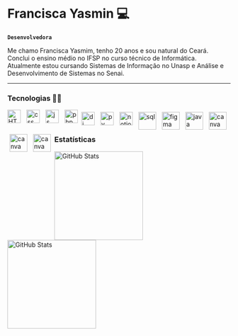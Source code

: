 # Francisca Yasmin 💻

**`Desenvolvedora`**

Me chamo Francisca Yasmim, tenho 20 anos e sou natural do Ceará. Conclui o ensino médio no IFSP no curso técnico de Informática. Atualmente estou cursando Sistemas de Informação no Unasp e Análise e Desenvolvimento de Sistemas no Senai.

----

### Tecnologias 👩‍💻
<img 
    align="left"
    alt="HTML"
    title="HTML" 
    width="30px" 
    style="padding-right: 10px;" 
    src="https://cdn.jsdelivr.net/gh/devicons/devicon@latest/icons/html5/html5-original.svg" 
/>


<img 
    align="left" 
    alt="css"
    title="css" 
    width="30px" 
    style="padding-right: 10px;" 
    src="https://cdn.jsdelivr.net/gh/devicons/devicon@latest/icons/css3/css3-original.svg" 
/>

<img 
    align="left" 
    alt="js"
    title="js" 
    width="30px" 
    style="padding-right: 10px;" 
    src="https://cdn.jsdelivr.net/gh/devicons/devicon@latest/icons/javascript/javascript-original.svg"
/>

<img 
    align="left" 
    alt="php"
    title="php" 
    width="30px" 
    src="https://cdn.jsdelivr.net/gh/devicons/devicon@latest/icons/php/php-original.svg" 
/>

<img 
    align="left" 
    alt="dj"
    title="dj" 
    width="30px" 
    style="padding: 5px;" 
    src="https://cdn.jsdelivr.net/gh/devicons/devicon@latest/icons/django/django-plain.svg" 
/>

<img 
    align="left" 
    alt="py"
    title="py" 
    width="30px" 
    style="padding: 5px;" 
    src="https://cdn.jsdelivr.net/gh/devicons/devicon@latest/icons/python/python-original.svg" 
/>

<img 
    align="left" 
    alt="notion"
    title="notion" 
    width="30px" 
    style="padding: 5px;" 
    src="https://cdn.jsdelivr.net/gh/devicons/devicon@latest/icons/notion/notion-original.svg"
/>

<img 
    align="left" 
    alt="sql"
    title="sql" 
    width="40px" 
    style="padding: 5px;" 
    src="https://cdn.jsdelivr.net/gh/devicons/devicon@latest/icons/mysql/mysql-original-wordmark.svg"
/>

<img 
    align="left" 
    alt="figma"
    title="figma" 
    width="40px" 
    style="padding: 5px;" 
    src="https://cdn.jsdelivr.net/gh/devicons/devicon@latest/icons/figma/figma-original.svg" 
/>

<img 
    align="left" 
    alt="java"
    title="java" 
    width="40px" 
    style="padding: 5px;" 
    src="https://cdn.jsdelivr.net/gh/devicons/devicon@latest/icons/java/java-original.svg" 
/>

<img 
    align="left" 
    alt="canva"
    title="canva" 
    width="40px" 
    style="padding: 5px;" 
    src="https://cdn.jsdelivr.net/gh/devicons/devicon@latest/icons/canva/canva-original.svg" 
/>

<img 
    align="left" 
    alt="canva"
    title="canva" 
    width="40px" 
    style="padding: 5px;" 
    src="https://cdn.jsdelivr.net/gh/devicons/devicon@latest/icons/react/react-original.svg" 
/>

<img 
    align="left" 
    alt="canva"
    title="canva" 
    width="40px" 
    style="padding: 5px;" 
    src="https://cdn.jsdelivr.net/gh/devicons/devicon@latest/icons/dart/dart-original.svg" 
/>


<br>
<br>

### Estatísticas

<p>
  <img 
    align="left" 
    alt="GitHub Stats" 
    height="200" 
    style="padding-right: 10px;" 
    src="https://github-readme-stats.vercel.app/api?username=francisca-yasmin&show_icons=true&theme=tokyonight&include_all_commits=true&locale=pt-br" 
  />

<img 
      align="left" 
      alt="GitHub Stats" 
      height="200" 
      style="padding-right: 10px;"
      src="https://github-readme-stats.vercel.app/api/top-langs/?username=francisca-yasmin&theme=tokyonight&layout=compact&custom_title=Tecnologias&langs_count=9" 
  />

</p>

          

